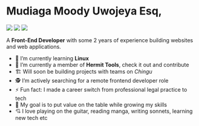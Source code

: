 # Mudiaga Moody Uwojeya Esq,
[![](https://img.shields.io/badge/Twitter-%40moodymudiaga-9cf?style=plastic&logo=twitter&labelColor=white&logoWidth=20)](https://twitter.com/MoodyMudiaga)
[![](https://img.shields.io/badge/LinkedIn-Mudiaga%20Moody%20Uwojeya-blue?style=plastic&logo=linkedin&labelColor=lightgrey&logoWidth=20)](https://www.linkedin.com/in/mudiaga-moody-uwojeya)
[![](https://img.shields.io/badge/Gmail-mudiagauwojeya@gmail.com-critical?style=plastic&logo=gmail&labelColor=lightgrey&logoWidth=20)](mailto:moody.mudiaga@gmail.com)


A **Front-End Developer** with some 2 years of experience building websites and web applications. 


- 🌱 I’m currently learning **Linux**
- 👯 I’m currently a member of **Hermit Tools**, check it out and contribute
- 🏗️ Will soon be building projects with teams on _Chingu_
- 🕵️ I’m actively searching for a remote frontend developer role
- ⚡ Fun fact: I made a career switch from professional legal practice to tech
- 🎯 My goal is to put value on the table while growing my skills
- 💘 I love playing on the guitar, reading manga, writing sonnets, learning new tech etc


<!--
**moody2times/moody2times** is a ✨ _special_ ✨ repository because its `README.md` (this file) appears on your GitHub profile.
-->
